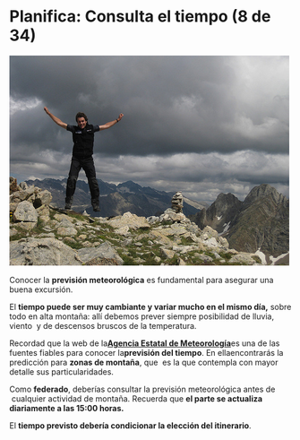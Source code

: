 # Planifica: Consulta el tiempo (8 de 34)

![Consulta Meteo](img/3925060537_00cd9f0c20.jpg)

Conocer la **previsión meteorológica** es fundamental para asegurar una buena excursión.

El **tiempo puede ser muy cambiante y variar mucho en el mismo día,** sobre todo en alta montaña: allí debemos prever siempre posibilidad de lluvia, viento  y de descensos bruscos de la temperatura.

Recordad que la web de la[**Agencia Estatal de Meteorología**](http://www.aemet.es/es/eltiempo/prediccion/montana)es una de las fuentes fiables para conocer la**previsión del tiempo**. En ellaencontrarás la predicción para **zonas de montaña**, que  es la que contempla con mayor detalle sus particularidades.  

Como **federado**, deberías consultar la previsión meteorológica antes de  cualquier actividad de montaña. Recuerda que **el parte se actualiza diariamente a las 15:00 horas.**  

El **tiempo previsto debería condicionar la elección del itinerario**.  
  

